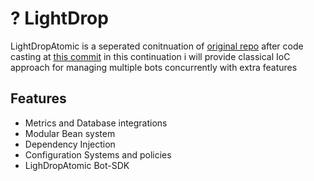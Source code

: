 # ? LightDrop

LightDropAtomic is a seperated conitnuation of [original repo](https://github.com/NeiiZun/LightDrop) after code casting at [this commit](https://github.com/NeiiZun/LightDrop/commit/ebb5e25a0ccdf2b966f12283b21bf14fb5c34f1e)
in this continuation i will provide classical IoC approach for managing multiple bots concurrently with extra features

## Features

<ul>
    <li>Metrics and Database integrations</li>
    <li>Modular Bean system</li>
    <li>Dependency Injection</li>
    <li>Configuration Systems and policies</li>
    <li>LighDropAtomic Bot-SDK</li>
</ul>

